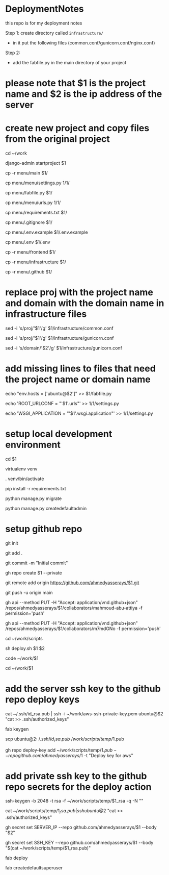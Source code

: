 # DeploymentNotes
this repo is for my deployment notes



Step 1:
create directory called `infrastructure/`
 - in it put the following files (common.conf/gunicorn.conf/nginx.conf)
 
 
 
 Step 2:
 - add the fabfile.py in the main directory of your project
 
 
 
 
 
 
 # please note that $1 is the project name and $2 is the ip address of the server
# create new project and copy files from the original project

cd ~/work

django-admin startproject $1

cp -r menu/main $1/

cp menu/menu/settings.py $1/$1/

cp menu/fabfile.py $1/

cp menu/menu/urls.py $1/$1/

cp menu/requirements.txt $1/

cp menu/.gitignore $1/

cp menu/.env.example $1/.env.example

cp menu/.env $1/.env

cp -r menu/frontend $1/

cp -r menu/infrastructure $1/

cp -r menu/.github $1/

# replace proj with the project name and domain with the domain name in infrastructure files

sed -i 's/proj/'$1'/g' $1/infrastructure/common.conf

sed -i 's/proj/'$1'/g' $1/infrastructure/gunicorn.conf

sed -i 's/domain/'$2'/g' $1/infrastructure/gunicorn.conf

# add missing lines to files that need the project name or domain name

echo "env.hosts = ['ubuntu@$2']" >> $1/fabfile.py

echo 'ROOT_URLCONF = "'$1'.urls"' >> $1/$1/settings.py

echo 'WSGI_APPLICATION = "'$1'.wsgi.application"' >> $1/$1/settings.py


# setup local development environment

cd $1

virtualenv venv

. venv/bin/activate 

pip install -r requirements.txt

python manage.py migrate

python manage.py createdefaultadmin


# setup github repo

git init

git add .

git commit -m "Initial commit"

gh repo create $1 --private

git remote add origin https://github.com/ahmedyasserays/$1.git

git push -u origin main


gh api --method PUT -H "Accept: application/vnd.github+json"  /repos/ahmedyasserays/$1/collaborators/mahmoud-abu-attiya -f permission='push' 

gh api --method PUT -H "Accept: application/vnd.github+json"  /repos/ahmedyasserays/$1/collaborators/m7mdGNo -f permission='push' 

cd ~/work/scripts

sh deploy.sh $1 $2


code ~/work/$1






cd ~/work/$1

# add the server ssh key to the github repo deploy keys

cat ~/.ssh/id_rsa.pub | ssh -i ~/work/aws-ssh-private-key.pem ubuntu@$2 "cat >> .ssh/authorized_keys"

fab keygen

scp ubuntu@$2:~/.ssh/id_rsa.pub ~/work/scripts/temp/$1.pub

gh repo deploy-key add ~/work/scripts/temp/$1.pub --repo github.com/ahmedyasserays/$1 -t "Deploy key for aws"

# add private ssh key to the github repo secrets for the deploy action

ssh-keygen -b 2048 -t rsa -f ~/work/scripts/temp/$1_rsa -q -N ""

cat ~/work/scripts/temp/$1_rsa.pub | ssh ubuntu@$2 "cat >> .ssh/authorized_keys"

gh secret set SERVER_IP --repo github.com/ahmedyasserays/$1 --body "$2"

gh secret set SSH_KEY --repo github.com/ahmedyasserays/$1 --body "$(cat ~/work/scripts/temp/$1_rsa.pub)"

fab deploy

fab createdefaultsuperuser




